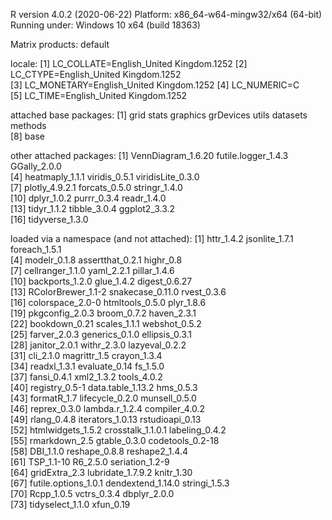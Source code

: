 R version 4.0.2 (2020-06-22)
Platform: x86_64-w64-mingw32/x64 (64-bit)
Running under: Windows 10 x64 (build 18363)

Matrix products: default

locale:
[1] LC_COLLATE=English_United Kingdom.1252 
[2] LC_CTYPE=English_United Kingdom.1252   
[3] LC_MONETARY=English_United Kingdom.1252
[4] LC_NUMERIC=C                           
[5] LC_TIME=English_United Kingdom.1252    

attached base packages:
[1] grid      stats     graphics  grDevices utils     datasets  methods  
[8] base     

other attached packages:
 [1] VennDiagram_1.6.20  futile.logger_1.4.3 GGally_2.0.0       
 [4] heatmaply_1.1.1     viridis_0.5.1       viridisLite_0.3.0  
 [7] plotly_4.9.2.1      forcats_0.5.0       stringr_1.4.0      
[10] dplyr_1.0.2         purrr_0.3.4         readr_1.4.0        
[13] tidyr_1.1.2         tibble_3.0.4        ggplot2_3.3.2      
[16] tidyverse_1.3.0    

loaded via a namespace (and not attached):
 [1] httr_1.4.2           jsonlite_1.7.1       foreach_1.5.1       
 [4] modelr_0.1.8         assertthat_0.2.1     highr_0.8           
 [7] cellranger_1.1.0     yaml_2.2.1           pillar_1.4.6        
[10] backports_1.2.0      glue_1.4.2           digest_0.6.27       
[13] RColorBrewer_1.1-2   snakecase_0.11.0     rvest_0.3.6         
[16] colorspace_2.0-0     htmltools_0.5.0      plyr_1.8.6          
[19] pkgconfig_2.0.3      broom_0.7.2          haven_2.3.1         
[22] bookdown_0.21        scales_1.1.1         webshot_0.5.2       
[25] farver_2.0.3         generics_0.1.0       ellipsis_0.3.1      
[28] janitor_2.0.1        withr_2.3.0          lazyeval_0.2.2      
[31] cli_2.1.0            magrittr_1.5         crayon_1.3.4        
[34] readxl_1.3.1         evaluate_0.14        fs_1.5.0            
[37] fansi_0.4.1          xml2_1.3.2           tools_4.0.2         
[40] registry_0.5-1       data.table_1.13.2    hms_0.5.3           
[43] formatR_1.7          lifecycle_0.2.0      munsell_0.5.0       
[46] reprex_0.3.0         lambda.r_1.2.4       compiler_4.0.2      
[49] rlang_0.4.8          iterators_1.0.13     rstudioapi_0.13     
[52] htmlwidgets_1.5.2    crosstalk_1.1.0.1    labeling_0.4.2      
[55] rmarkdown_2.5        gtable_0.3.0         codetools_0.2-18    
[58] DBI_1.1.0            reshape_0.8.8        reshape2_1.4.4      
[61] TSP_1.1-10           R6_2.5.0             seriation_1.2-9     
[64] gridExtra_2.3        lubridate_1.7.9.2    knitr_1.30          
[67] futile.options_1.0.1 dendextend_1.14.0    stringi_1.5.3       
[70] Rcpp_1.0.5           vctrs_0.3.4          dbplyr_2.0.0        
[73] tidyselect_1.1.0     xfun_0.19           

